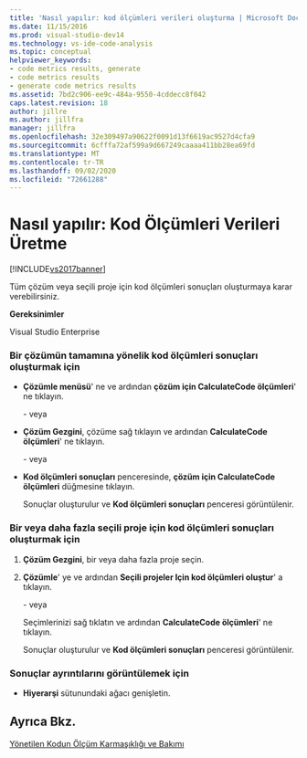 ```yaml
---
title: 'Nasıl yapılır: kod ölçümleri verileri oluşturma | Microsoft Docs'
ms.date: 11/15/2016
ms.prod: visual-studio-dev14
ms.technology: vs-ide-code-analysis
ms.topic: conceptual
helpviewer_keywords:
- code metrics results, generate
- code metrics results
- generate code metrics results
ms.assetid: 7bd2c906-ee9c-484a-9550-4cddecc8f042
caps.latest.revision: 18
author: jillre
ms.author: jillfra
manager: jillfra
ms.openlocfilehash: 32e309497a90622f0091d13f6619ac9527d4cfa9
ms.sourcegitcommit: 6cfffa72af599a9d667249caaaa411bb28ea69fd
ms.translationtype: MT
ms.contentlocale: tr-TR
ms.lasthandoff: 09/02/2020
ms.locfileid: "72661288"
---
```

# <a name="how-to-generate-code-metrics-data"></a>Nasıl yapılır: Kod Ölçümleri Verileri Üretme
[!INCLUDE[vs2017banner](../includes/vs2017banner.md)]

Tüm çözüm veya seçili proje için kod ölçümleri sonuçları oluşturmaya karar verebilirsiniz.

 **Gereksinimler**

 Visual Studio Enterprise

### <a name="to-generate-code-metrics-results-for-an-entire-solution"></a>Bir çözümün tamamına yönelik kod ölçümleri sonuçları oluşturmak için

- **Çözümle menüsü**' ne ve ardından **çözüm için CalculateCode ölçümleri**' ne tıklayın.

     \- veya

- **Çözüm Gezgini**, çözüme sağ tıklayın ve ardından **CalculateCode ölçümleri**' ne tıklayın.

     \- veya

- **Kod ölçümleri sonuçları** penceresinde, **çözüm için CalculateCode ölçümleri** düğmesine tıklayın.

     Sonuçlar oluşturulur ve **Kod ölçümleri sonuçları** penceresi görüntülenir.

### <a name="to-generate-code-metrics-results-for-one-or-more-selected-projects"></a>Bir veya daha fazla seçili proje için kod ölçümleri sonuçları oluşturmak için

1. **Çözüm Gezgini**, bir veya daha fazla proje seçin.

2. **Çözümle**' ye ve ardından **Seçili projeler Için kod ölçümleri oluştur**' a tıklayın.

    \- veya

    Seçimlerinizi sağ tıklatın ve ardından **CalculateCode ölçümleri**' ne tıklayın.

   Sonuçlar oluşturulur ve **Kod ölçümleri sonuçları** penceresi görüntülenir.

### <a name="to-view-the-results-details"></a>Sonuçlar ayrıntılarını görüntülemek için

- **Hiyerarşi** sütunundaki ağacı genişletin.

## <a name="see-also"></a>Ayrıca Bkz.
 [Yönetilen Kodun Ölçüm Karmaşıklığı ve Bakımı](../code-quality/measuring-complexity-and-maintainability-of-managed-code.md)
